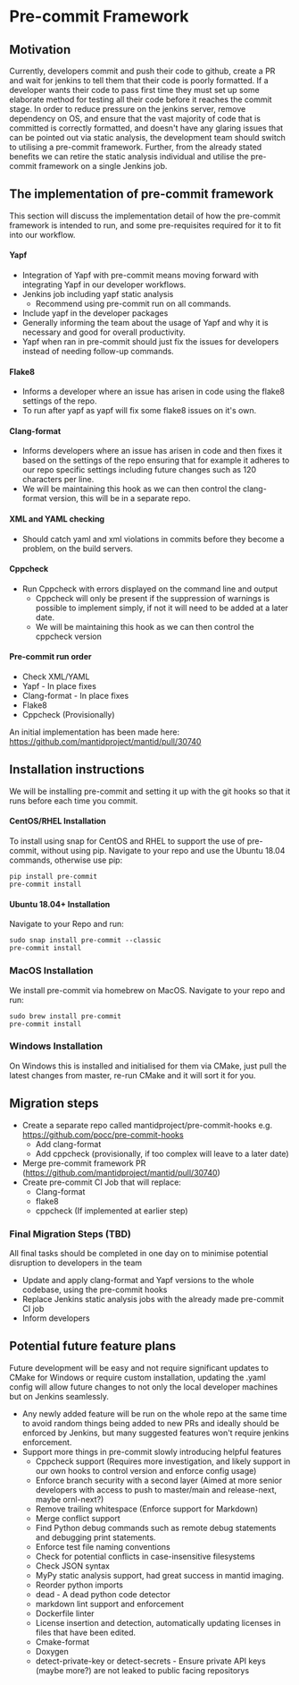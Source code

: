 # Pre-commit Framework

## Motivation 
Currently, developers commit and push their code to github, create a PR and wait for jenkins to tell them that their code is poorly formatted. 
If a developer wants their code to pass first time they must set up some elaborate method for testing all their code before it reaches the commit stage. 
In order to reduce pressure on the jenkins server, remove dependency on OS, and ensure that the vast majority of code that is committed is correctly formatted, and doesn't have any glaring issues that can be pointed out via static analysis, the development team should switch to utilising a pre-commit framework. 
Further, from the already stated benefits we can retire the static analysis individual and utilise the pre-commit framework on a single Jenkins job. 
 
## The implementation of pre-commit framework 
This section will discuss the implementation detail of how the pre-commit framework is intended to run, and some pre-requisites required for it to fit into our workflow.

#### Yapf 
- Integration of Yapf with pre-commit means moving forward with integrating Yapf in our developer workflows. 
- Jenkins job including yapf static analysis 
    - Recommend using pre-commit run on all commands. 
- Include yapf in the developer packages 
- Generally informing the team about the usage of Yapf and why it is necessary and good for overall productivity. 
- Yapf when ran in pre-commit should just fix the issues for developers instead of needing follow-up commands. 
 
#### Flake8 
- Informs a developer where an issue has arisen in code using the flake8 settings of the repo. 
- To run after yapf as yapf will fix some flake8 issues on it's own. 
 
#### Clang-format 
- Informs developers where an issue has arisen in code and then fixes it based on the settings of the repo ensuring that for example it adheres to our repo specific settings including future changes such as 120 characters per line. 
- We will be maintaining this hook as we can then control the clang-format version, this will be in a separate repo. 
 
#### XML and YAML checking 
- Should catch yaml and xml violations in commits before they become a problem, on the build servers. 
 
#### Cppcheck 
- Run Cppcheck with errors displayed on the command line and output 
    - Cppcheck will only be present if the suppression of warnings is possible to implement simply, if not it will need to be added at a later date. 
    - We will be maintaining this hook as we can then control the cppcheck version 
 
#### Pre-commit run order 
- Check XML/YAML 
- Yapf - In place fixes 
- Clang-format - In place fixes 
- Flake8 
- Cppcheck (Provisionally) 
 
An initial implementation has been made here: https://github.com/mantidproject/mantid/pull/30740 
 
## Installation instructions 
 
We will be installing pre-commit and setting it up with the git hooks so that it runs before each time you commit. 
 
#### CentOS/RHEL Installation 
 
To install using snap for CentOS and RHEL to support the use of pre-commit, without using pip. Navigate to your repo and use the Ubuntu 18.04 commands, otherwise use pip: 
```shell 
pip install pre-commit 
pre-commit install 
``` 
 
#### Ubuntu 18.04+ Installation 
Navigate to your Repo and run: 
```shell 
sudo snap install pre-commit --classic 
pre-commit install 
``` 
 
### MacOS Installation 
We install pre-commit via homebrew on MacOS. Navigate to your repo and run: 
```shell 
sudo brew install pre-commit 
pre-commit install 
``` 
 
### Windows Installation 
On Windows this is installed and initialised for them via CMake, just pull the latest changes from master, re-run CMake and it will sort it for you. 
 
## Migration steps 
- Create a separate repo called mantidproject/pre-commit-hooks e.g. https://github.com/pocc/pre-commit-hooks 
    - Add clang-format 
    - Add cppcheck (provisionally, if too complex will leave to a later date) 
- Merge pre-commit framework PR (https://github.com/mantidproject/mantid/pull/30740) 
- Create pre-commit CI Job that will replace: 
    - Clang-format 
    - flake8 
    - cppcheck (If implemented at earlier step) 
 
### Final Migration Steps (TBD) 
All final tasks should be completed in one day on to minimise potential disruption to developers in the team 
- Update and apply clang-format and Yapf versions to the whole codebase, using the pre-commit hooks 
- Replace Jenkins static analysis jobs with the already made pre-commit CI job 
- Inform developers

## Potential future feature plans
Future development will be easy and not require significant updates to CMake for Windows or require custom installation, updating the .yaml config will allow future changes to not only the local developer machines but on Jenkins seamlessly.

- Any newly added feature will be run on the whole repo at the same time to avoid random things being added to new PRs and ideally should be enforced by Jenkins, but many suggested features won't require jenkins enforcement. 
- Support more things in pre-commit slowly introducing helpful features 
    - Cppcheck support (Requires more investigation, and likely support in our own hooks to control version and enforce config usage) 
    - Enforce branch security with a second layer (Aimed at more senior developers with access to push to master/main and release-next, maybe ornl-next?) 
    - Remove trailing whitespace (Enforce support for Markdown) 
    - Merge conflict support 
    - Find Python debug commands such as remote debug statements and debugging print statements. 
    - Enforce test file naming conventions 
    - Check for potential conflicts in case-insensitive filesystems 
    - Check JSON syntax 
    - MyPy static analysis support, had great success in mantid imaging. 
    - Reorder python imports 
    - dead - A dead python code detector 
    - markdown lint support and enforcement 
    - Dockerfile linter 
    - License insertion and detection, automatically updating licenses in files that have been edited. 
    - Cmake-format
    - Doxygen
    - detect-private-key or detect-secrets - Ensure private API keys (maybe more?) are not leaked to public facing repositorys
